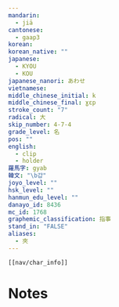 ```yaml
---
mandarin:
  - jiā
cantonese:
  - gaap3
korean:
korean_native: ""
japanese:
  - KYOU
  - KOU
japanese_nanori: あわせ
vietnamese:
middle_chinese_initial: k
middle_chinese_final: ɣɛp
stroke_count: "7"
radical: 大
skip_number: 4-7-4
grade_level: 名
pos: ""
english:
  - clip
  - holder
羅馬字: gyab
韓文: "\b걉"
joyo_level: ""
hsk_level: ""
hanmun_edu_level: ""
danayo_id: 8436
mc_id: 1768
graphemic_classification: 指事
stand_in: "FALSE"
aliases:
  - 夾
---
```

```meta-bind-embed
[[nav/char_info]]
```

# Notes
